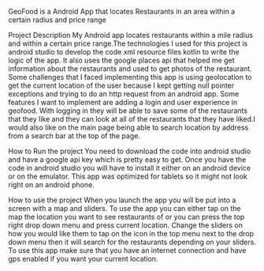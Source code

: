 GeoFood is a Android App that locates Restaurants in an area within a certain radius and price range 

Project Description
My Android app locates restaurants within a mile radius
and within a certain price range.The technologies I used 
for this project is android studio to develop the code xml 
resource files kotlin to write the logic of the app. It also 
uses the google places api that helped me get information about 
the restaurants and used to get photos of the restaurant. Some 
challenges that I faced implementing this app is using geolocation 
to get the current location of the user because I kept getting null 
pointer exceptions and trying to do an http request from an android app.
Some features I want to implement are adding a login and user experience 
in geofood. With logging in they will be able to save some of the 
restaurants that they like and they can look at all of the restaurants 
that they have liked.I would also like on the main page being able to 
search location by address from a search bar at the top of the page.

How to Run the project 
You need to download the code into android studio and have a google api key
which is pretty easy to get. Once you have the code in android studio you will 
have to install it either on an android device or on the emulator.
This app was optimized for tablets so it might not look right on an android phone.

How to use the project 
When you launch the app you will be put into a screen with a map and sliders. 
To use the app you can either tap on the map the location you want to see restaurants 
of or you can press the top right drop down menu and press current location. 
Change the sliders on how you would like them to tap on the icon in the top menu 
next to the drop down menu then it will search for the restaurants depending 
on your sliders. To use this app make sure that you have an internet connection 
and have gps enabled if you want your current location. 
 

